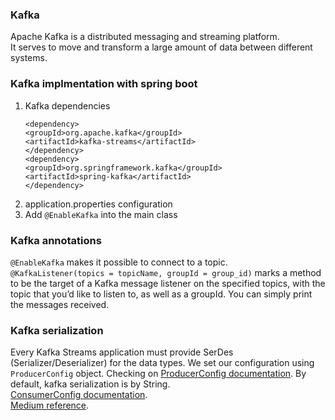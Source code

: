 ### Kafka 
Apache Kafka is a distributed messaging and streaming platform.<br/>
It serves to move and transform a large amount of data between different systems. <br/>
### Kafka implmentation with spring boot 
1. Kafka dependencies
   ```
   <dependency>
   <groupId>org.apache.kafka</groupId>
   <artifactId>kafka-streams</artifactId>
   </dependency>
   <dependency>
   <groupId>org.springframework.kafka</groupId>
   <artifactId>spring-kafka</artifactId>
   </dependency>
   ```
2. application.properties configuration
3. Add `@EnableKafka` into the main class
### Kafka annotations
`@EnableKafka` makes it possible to connect to a topic. <br/>
`@KafkaListener(topics = topicName, groupId = group_id)` marks a method to be the target of a Kafka message listener on the specified topics,
 with the topic that you’d like to listen to, as well as a groupId. You can simply print the messages received.
### Kafka serialization 
Every Kafka Streams application must provide SerDes (Serializer/Deserializer) for the data types. We set our configuration using `ProducerConfig` object. Checking on
[ProducerConfig documentation](https://docs.confluent.io/platform/current/installation/configuration/producer-configs.html). By default, kafka serialization is by String. <br/>
[ConsumerConfig documentation](https://docs.confluent.io/platform/current/installation/configuration/consumer-configs.html). <br/>
[Medium reference](https://medium.com/geekculture/implementing-a-kafka-consumer-and-kafka-producer-with-spring-boot-60aca7ef7551).
